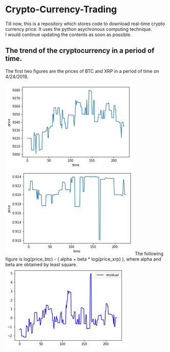 # Crypto-Currency-Trading
Till now, this is a repository which stores code to download real-time crypto currency price. It uses the python asychronous computing technique. <br>
I would continue updating the contents as soon as possible.

## The trend of the cryptocurrency in a period of time.
The first two figures are the prices of BTC and XRP in a period of time on 4/24/2018. <br>

![](https://github.com/randysuen1991/Crypto-Currency-Trading/blob/master/figures/btc.png)
![](https://github.com/randysuen1991/Crypto-Currency-Trading/blob/master/figures/xrp.png)
The following figure is log(price_btc) - ( alpha + beta * log(price_xrp) ), where alpha and beta are obtained by least square.   
![](https://github.com/randysuen1991/Crypto-Currency-Trading/blob/master/figures/res_btc_xrp.png)
